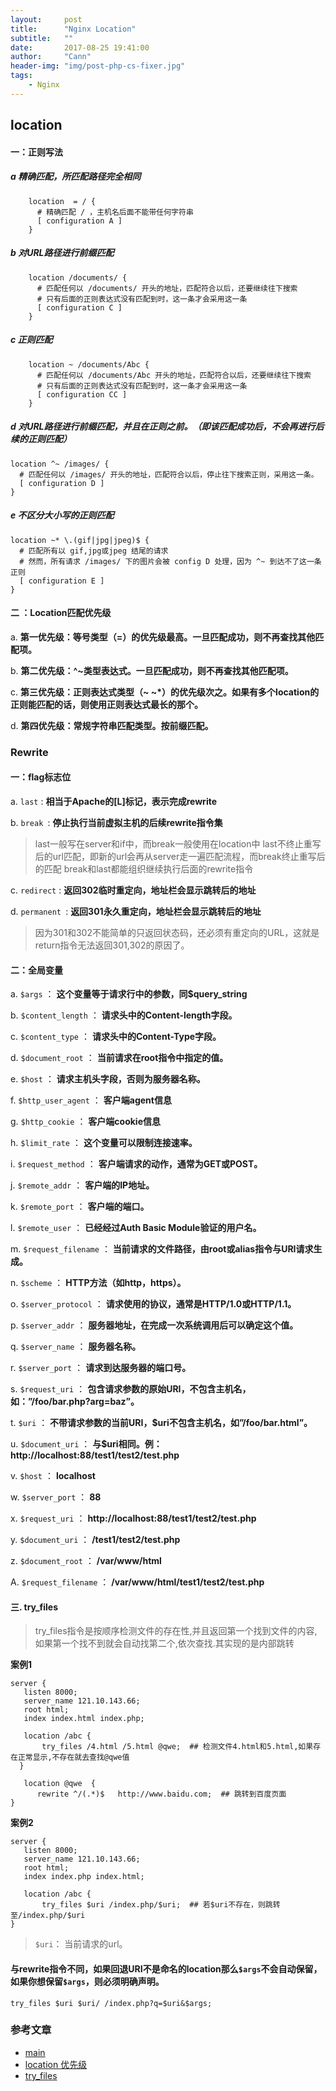 ```yaml
---
layout:     post
title:      "Nginx Location"
subtitle:   ""
date:       2017-08-25 19:41:00
author:     "Cann"
header-img: "img/post-php-cs-fixer.jpg"
tags:
    - Nginx
---
```


## location

#### 一：正则写法

##### a 精确匹配，所匹配路径完全相同

```
    location  = / {
      # 精确匹配 / ，主机名后面不能带任何字符串
      [ configuration A ]
    }
```

##### b 对URL路径进行前缀匹配

```
    location /documents/ {
      # 匹配任何以 /documents/ 开头的地址，匹配符合以后，还要继续往下搜索
      # 只有后面的正则表达式没有匹配到时，这一条才会采用这一条
      [ configuration C ]
    }
```

##### c 正则匹配

```
    location ~ /documents/Abc {
      # 匹配任何以 /documents/Abc 开头的地址，匹配符合以后，还要继续往下搜索
      # 只有后面的正则表达式没有匹配到时，这一条才会采用这一条
      [ configuration CC ]
    }
```

##### d 对URL路径进行前缀匹配，并且在正则之前。（即该匹配成功后，不会再进行后续的正则匹配）

```
location ^~ /images/ {
  # 匹配任何以 /images/ 开头的地址，匹配符合以后，停止往下搜索正则，采用这一条。
  [ configuration D ]
}
```

##### e 不区分大小写的正则匹配

```
location ~* \.(gif|jpg|jpeg)$ {
  # 匹配所有以 gif,jpg或jpeg 结尾的请求
  # 然而，所有请求 /images/ 下的图片会被 config D 处理，因为 ^~ 到达不了这一条正则
  [ configuration E ]
}
```

#### 二 ：Location匹配优先级

a. **第一优先级：等号类型（=）的优先级最高。一旦匹配成功，则不再查找其他匹配项。**

b.  **第二优先级：^~类型表达式。一旦匹配成功，则不再查找其他匹配项。**

c.  **第三优先级：正则表达式类型（~ ~*）的优先级次之。如果有多个location的正则能匹配的话，则使用正则表达式最长的那个。**

d.  **第四优先级：常规字符串匹配类型。按前缀匹配。**

### Rewrite

#### 一：flag标志位

a. `last` : **相当于Apache的[L]标记，表示完成rewrite**

b. `break `: **停止执行当前虚拟主机的后续rewrite指令集**

>last一般写在server和if中，而break一般使用在location中
>last不终止重写后的url匹配，即新的url会再从server走一遍匹配流程，而break终止重写后的匹配
>break和last都能组织继续执行后面的rewrite指令

c. `redirect` : **返回302临时重定向，地址栏会显示跳转后的地址**

d. `permanent `:  **返回301永久重定向，地址栏会显示跳转后的地址**

>因为301和302不能简单的只返回状态码，还必须有重定向的URL，这就是return指令无法返回301,302的原因了。

#### 二：全局变量

a. `$args` ： **这个变量等于请求行中的参数，同$query_string**

b. `$content_length` ： **请求头中的Content-length字段。**

c. `$content_type` ： **请求头中的Content-Type字段。**

d. `$document_root` ： **当前请求在root指令中指定的值。**

e. `$host` ： **请求主机头字段，否则为服务器名称。**

f. `$http_user_agent` ： **客户端agent信息**

g. `$http_cookie` ： **客户端cookie信息**

h. `$limit_rate` ： **这个变量可以限制连接速率。**

i. `$request_method` ： **客户端请求的动作，通常为GET或POST。**

j. `$remote_addr` ： **客户端的IP地址。**

k. `$remote_port` ： **客户端的端口。**

l. `$remote_user` ： **已经经过Auth Basic Module验证的用户名。**

m. `$request_filename` ： **当前请求的文件路径，由root或alias指令与URI请求生成。**

n. `$scheme` ： **HTTP方法（如http，https）。**

o. `$server_protocol` ： **请求使用的协议，通常是HTTP/1.0或HTTP/1.1。**

p. `$server_addr` ： **服务器地址，在完成一次系统调用后可以确定这个值。**

q. `$server_name` ： **服务器名称。**

r. `$server_port` ： **请求到达服务器的端口号。**

s. `$request_uri` ： **包含请求参数的原始URI，不包含主机名，如：”/foo/bar.php?arg=baz”。**

t. `$uri` ： **不带请求参数的当前URI，$uri不包含主机名，如”/foo/bar.html”。**

u. `$document_uri` ： **与$uri相同。例：http://localhost:88/test1/test2/test.php**

v. `$host` ： **localhost**

w. `$server_port` ： **88**

x. `$request_uri` ： **http://localhost:88/test1/test2/test.php**

y. `$document_uri` ： **/test1/test2/test.php**

z. `$document_root` ： **/var/www/html**

A.  `$request_filename` ： **/var/www/html/test1/test2/test.php**

#### 三. try_files

>try_files指令是按顺序检测文件的存在性,并且返回第一个找到文件的内容,如果第一个找不到就会自动找第二个,依次查找.其实现的是内部跳转

**案例1**

```
server {
   listen 8000;
   server_name 121.10.143.66;
   root html;
   index index.html index.php;

   location /abc {
       try_files /4.html /5.html @qwe;  ## 检测文件4.html和5.html,如果存在正常显示,不存在就去查找@qwe值
  }

   location @qwe  {
      rewrite ^/(.*)$   http://www.baidu.com;  ## 跳转到百度页面
}
```

**案例2**

```
server {
   listen 8000;
   server_name 121.10.143.66;
   root html;
   index index.php index.html;

   location /abc {
       try_files $uri /index.php/$uri;  ## 若$uri不存在，则跳转至/index.php/$uri
}
```
>`$uri`： 当前请求的url。

#### 与rewrite指令不同，如果回退URI不是命名的location那么`$args`不会自动保留，如果你想保留`$args`，则必须明确声明。

```
try_files $uri $uri/ /index.php?q=$uri&$args;
```

### 参考文章

- [main](http://blog.kelu.org/tech/2017/05/03/nginx-conf-location-and-rewrite.html)
- [location 优先级](http://www.bo56.com/nginx-location%E5%9C%A8%E9%85%8D%E7%BD%AE%E4%B8%AD%E7%9A%84%E4%BC%98%E5%85%88%E7%BA%A7)
- [try_files](https://www.hi-linux.com/posts/53878.html)



